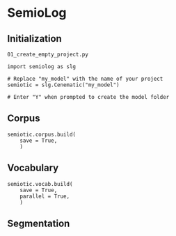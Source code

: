 # SemioLog



## Initialization
`01_create_empty_project.py`

    import semiolog as slg

    # Replace "my_model" with the name of your project 
    semiotic = slg.Cenematic("my_model")

    # Enter "Y" when prompted to create the model folder

## Corpus

    semiotic.corpus.build(
        save = True,
        )

## Vocabulary

    semiotic.vocab.build(
        save = True,
        parallel = True,
        )

## Segmentation

